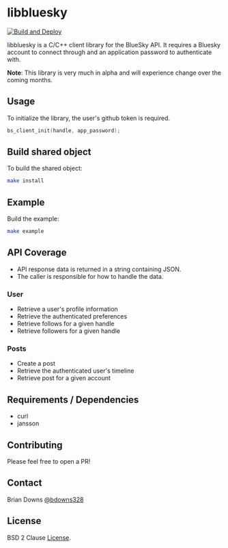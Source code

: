 # libbluesky

[![Build and Deploy](https://github.com/briandowns/libbluesky/actions/workflows/main.yml/badge.svg)](https://github.com/briandowns/libbluesky/actions/workflows/main.yml/badge.svg)

libbluesky is a C/C++ client library for the BlueSky API. It requires a Bluesky account to connect through and an application password to authenticate with.


**Note**: This library is very much in alpha and will experience change over the coming months. 

## Usage

To initialize the library, the user's github token is required.

```c
bs_client_init(handle, app_password);
```

## Build shared object

To build the shared object:

```sh
make install
```

## Example 

Build the example:

```sh
make example
```
## API Coverage

* API response data is returned in a string containing JSON.
* The caller is responsible for how to handle the data.

### User

* Retrieve a user's profile information
* Retrieve the authenticated preferences
* Retrieve follows for a given handle
* Retrieve followers for a given handle

### Posts

* Create a post
* Retrieve the authenticated user's timeline
* Retrieve post for a given account

## Requirements / Dependencies

* curl
* jansson

## Contributing

Please feel free to open a PR!

## Contact

Brian Downs [@bdowns328](http://twitter.com/bdowns328)

## License

BSD 2 Clause [License](/LICENSE).
